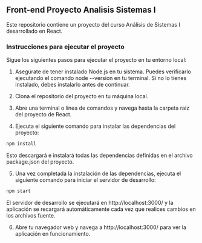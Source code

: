 ## Front-end Proyecto Analisis Sistemas I
Este repositorio contiene  un proyecto del curso Análisis de Sistemas I desarrollado en React.
### Instrucciones para ejecutar el proyecto

Sigue los siguientes pasos para ejecutar el proyecto en tu entorno local:

1. Asegúrate de tener instalado Node.js en tu sistema. Puedes verificarlo ejecutando el comando node --version en tu terminal. Si no lo tienes instalado, debes instalarlo antes de continuar.

2. Clona el repositorio del proyecto en tu máquina local.

3. Abre una terminal o línea de comandos y navega hasta la carpeta raíz del proyecto de React.

4. Ejecuta el siguiente comando para instalar las dependencias del proyecto:
```bash
npm install
```
Esto descargará e instalará todas las dependencias definidas en el archivo package.json del proyecto.

5. Una vez completada la instalación de las dependencias, ejecuta el siguiente comando para iniciar el servidor de desarrollo:
```bash
npm start
```
El servidor de desarrollo se ejecutará en http://localhost:3000/ y la aplicación se recargará automáticamente cada vez que realices cambios en los archivos fuente.

6. Abre tu navegador web y navega a http://localhost:3000/ para ver la aplicación en funcionamiento.
